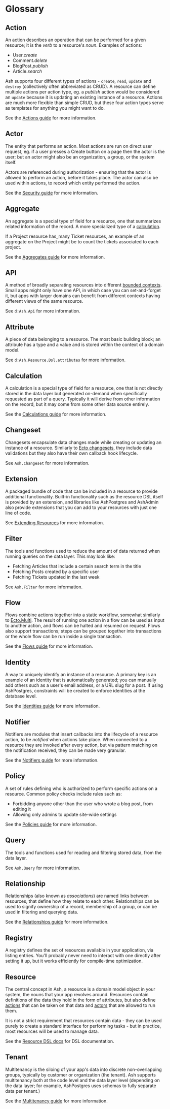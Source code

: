 # Glossary

## Action

An action describes an operation that can be performed for a given resource; it is the _verb_ to a resource's _noun_. Examples of actions:

- User._create_
- Comment._delete_
- BlogPost._publish_
- Article._search_

Ash supports four different types of actions - `create`, `read`, `update` and `destroy` (collectively often abbreviated as CRUD). A resource can define multiple actions per action type, eg. a _publish_ action would be considered an `update` because it is updating an existing instance of a resource. Actions are much more flexible than simple CRUD, but these four action types serve as templates for anything you might want to do.

See the [Actions guide](/documentation/topics/actions.md) for more information.

## Actor

The entity that performs an action. Most actions are run on direct user request, eg. if a user presses a Create button on a page then the actor is the user; but an actor might also be an organization, a group, or the system itself.

Actors are referenced during authorization - ensuring that the actor is allowed to perform an action, before it takes place. The actor can also be used within actions, to record which entity performed the action.

See the [Security guide](/documentation/topics/security.md#actors) for more information.

## Aggregate

An aggregate is a special type of field for a resource, one that summarizes related information of the record. A more specialized type of a [calculation](#calculation).

If a Project resource has_many Ticket resources, an example of an aggregate on the Project might be to count the tickets associated to each project.

See the [Aggregates guide](/documentation/topics/aggregates.md) for more information.

## API

A method of broadly separating resources into different [bounded contexts](https://martinfowler.com/bliki/BoundedContext.html). Small apps might only have one API, in which case you can set-and-forget it, but apps with larger domains can benefit from different contexts having different views of the same resource.

See `d:Ash.Api` for more information.

## Attribute

A piece of data belonging to a resource. The most basic building block; an attribute has a type and a value and is stored within the context of a domain model.

See `d:Ash.Resource.Dsl.attributes` for more information.

## Calculation

A calculation is a special type of field for a resource, one that is not directly stored in the data layer but generated on-demand when specifically requested as part of a query. Typically it will derive from other information on the record, but it may come from some other data source entirely.

See the [Calculations guide](/documentation/topics/calculations.md) for more information.

## Changeset

Changesets encapsulate data changes made while creating or updating an instance of a resource. Similarly to [Ecto changesets](https://hexdocs.pm/ecto/Ecto.Changeset.html), they include data validations but they also have their own callback hook lifecycle.

See `Ash.Changeset` for more information.

## Extension

A packaged bundle of code that can be included in a resource to provide additional functionality. Built-in functionality such as the resource DSL itself is provided by an extension, and libraries like AshPostgres and AshAdmin also provide extensions that you can add to your resources with just one line of code.

See [Extending Resources](/documentation/tutorials/extending-resources.md) for more information.

## Filter

The tools and functions used to reduce the amount of data returned when running queries on the data layer. This may look like:

- Fetching Articles that include a certain search term in the title
- Fetching Posts created by a specific user
- Fetching Tickets updated in the last week

See `Ash.Filter` for more information.

## Flow

Flows combine actions together into a static workflow, somewhat similarly to [Ecto.Multi](https://hexdocs.pm/ecto/Ecto.Multi.html). The result of running one action in a flow can be used as input to another action, and flows can be halted and resumed on request. Flows also support transactions; steps can be grouped together into transactions or the whole flow can be run inside a single transaction.

See the [Flows guide](/documentation/topics/flows.md) for more information.

## Identity

A way to uniquely identify an instance of a resource. A primary key is an example of an identity that is automatically generated; you can manually add others such as a user's email address, or a URL slug for a post. If using AshPostgres, constraints will be created to enforce identities at the database level.

See the [Identities guide](/documentation/topics/identities.md) for more information.

## Notifier

Notifiers are modules that insert callbacks into the lifecycle of a resource action, to be _notified_ when actions take place. When connected to a resource they are invoked after every action, but via pattern matching on the notification received, they can be made very granular.

See the [Notifiers guide](/documentation/topics/notifiers.md) for more information.

## Policy

A set of rules defining who is authorized to perform specific actions on a resource. Common policy checks include rules such as:

- Forbidding anyone other than the user who wrote a blog post, from editing it
- Allowing only admins to update site-wide settings

See the [Policies guide](/documentation/topics/policies.md) for more information.

## Query

The tools and functions used for reading and filtering stored data, from the data layer.

See `Ash.Query` for more information.

## Relationship

Relationships (also known as _associations_) are named links between resources, that define how they relate to each other. Relationships can be used to signify ownership of a record, membership of a group, or can be used in filtering and querying data.

See the [Relationships guide](/documentation/topics/relationships.md) for more information.

## Registry

A registry defines the set of resources available in your application, via listing entries. You'll probably never need to interact with one directly after setting it up, but it works efficiently for compile-time optimization.

## Resource

The central concept in Ash, a resource is a domain model object in your system, the nouns that your app revolves around. Resources contain definitions of the data they hold in the form of attributes, but also define [actions](#action) that can be taken on that data and [actors](#actor) that are allowed to run them.

It is not a strict requirement that resources contain data - they can be used purely to create a standard interface for performing tasks - but in practice, most resources will be used to manage data.

See the [Resource DSL docs](dsl-ash-resource.html) for DSL documentation.

## Tenant

Multitenancy is the siloing of your app's data into discrete non-overlapping groups, typically by customer or organization (the tenant). Ash supports multitenancy both at the code level and the data layer level (depending on the data layer; for example, AshPostgres uses schemas to fully separate data per tenant.)

See the [Multitenancy guide](/documentation/topics/multitenancy.md) for more information.
